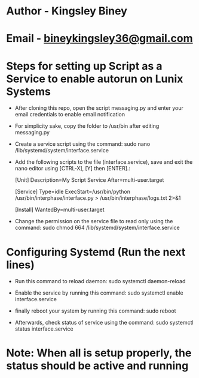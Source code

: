 # Author - Kingsley Biney
# Email - bineykingsley36@gmail.com


# Steps for setting up Script as a Service to enable autorun on Lunix Systems

* After cloning this repo, open the script messaging.py and enter your email credentials to enable email notification

* For simplicity sake, copy the folder to /usr/bin after editing messaging.py

* Create a service script using the command: sudo nano /lib/systemd/system/interface.service

* Add the following scripts to the file (interface.service), save and exit the nano editor using [CTRL-X], [Y] then [ENTER].:

	[Unit]
	Description=My Script Service
	After=multi-user.target

	[Service]
	Type=idle
	ExecStart=/usr/bin/python /usr/bin/interphase/interface.py > /usr/bin/interphase/logs.txt 2>&1

	[Install]
	WantedBy=multi-user.target

* Change the permission on the service file to read only using the command: sudo chmod 664 /lib/systemd/system/interface.service

# Configuring Systemd (Run the next lines)

* Run this command to reload daemon: sudo systemctl daemon-reload
* Enable the service by running this command: sudo systemctl enable interface.service

* finally reboot your system by running this command: sudo reboot 

* Afterwards, check status of service using the command: sudo systemctl status interface.service

# Note: When all is setup properly, the status should be active and running
 
